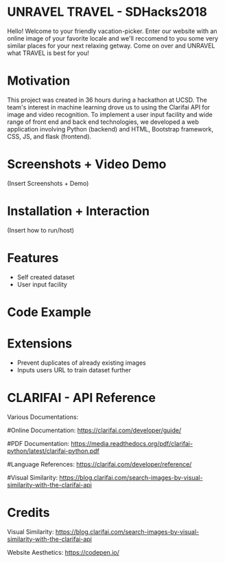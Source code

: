 # UNRAVEL TRAVEL - SDHacks2018
Hello!
Welcome to your friendly vacation-picker. Enter our website with an online image of your favorite locale and we'll reccomend to you some very similar places for your next relaxing getway. Come on over and UNRAVEL what TRAVEL is best for you!

# Motivation
This project was created in 36 hours during a hackathon at UCSD. The team's interest in machine learning drove us to using the Clarifai API for image and video recognition. To implement a user input facility and wide range of front end and back end technologies, we developed a web application involving Python (backend) and  HTML, Bootstrap framework, CSS, JS, and flask (frontend).

# Screenshots + Video Demo
(Insert Screenshots + Demo)

# Installation + Interaction
(Insert how to run/host)

# Features 
- Self created dataset
- User input facility

# Code Example

# Extensions
- Prevent duplicates of already existing images
- Inputs users URL to train dataset further

# CLARIFAI - API Reference
Various Documentations:

#Online Documentation: https://clarifai.com/developer/guide/

#PDF Documentation: https://media.readthedocs.org/pdf/clarifai-python/latest/clarifai-python.pdf

#Language References: https://clarifai.com/developer/reference/

#Visual Similarity: https://blog.clarifai.com/search-images-by-visual-similarity-with-the-clarifai-api

# Credits
Visual Similarity: https://blog.clarifai.com/search-images-by-visual-similarity-with-the-clarifai-api

Website Aesthetics: https://codepen.io/
